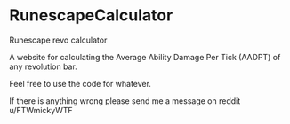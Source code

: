 # RunescapeCalculator
Runescape revo calculator

A website for calculating the Average Ability Damage Per Tick (AADPT) of any revolution bar.

Feel free to use the code for whatever.

If there is anything wrong please send me a message on reddit u/FTWmickyWTF
